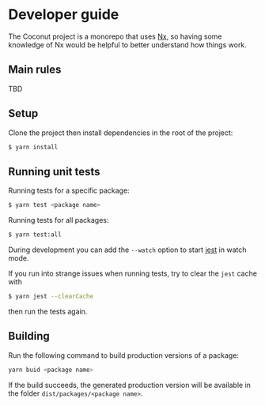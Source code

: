 # Developer guide

The Coconut project is a monorepo that uses [Nx](https://nx.dev), so having some knowledge of Nx would be helpful to better understand how things work.

## Main rules

TBD

## Setup

Clone the project then install dependencies in the root of the project:

```sh
$ yarn install
```

## Running unit tests

Running tests for a specific package:

```sh
$ yarn test <package name>
```

Running tests for all packages:

```sh
$ yarn test:all
```

During development you can add the `--watch` option to start [jest](https://jestjs.io) in watch mode.

If you run into strange issues when running tests, try to clear the `jest` cache with

```sh
$ yarn jest --clearCache
```

then run the tests again.

## Building

Run the following command to build production versions of a package:

```sh
yarn buid <package name>
```

If the build succeeds, the generated production version will be available in the folder `dist/packages/<package name>`.
